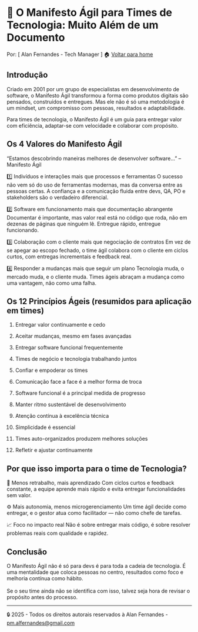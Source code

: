 # 🚀 O Manifesto Ágil para Times de Tecnologia: Muito Além de um Documento
Por: [ Alan Fernandes - Tech Manager ] :house: [Voltar para home](https://github.com/af-tech-manager/portfolio/blob/main/README.md)

## Introdução
Criado em 2001 por um grupo de especialistas em desenvolvimento de software, o Manifesto Ágil transformou a forma como produtos digitais são pensados, construídos e entregues. Mas ele não é só uma metodologia é um mindset, um compromisso com pessoas, resultados e adaptabilidade.

Para times de tecnologia, o Manifesto Ágil é um guia para entregar valor com eficiência, adaptar-se com velocidade e colaborar com propósito.

## Os 4 Valores do Manifesto Ágil
“Estamos descobrindo maneiras melhores de desenvolver software...” – Manifesto Ágil

1️⃣ Indivíduos e interações mais que processos e ferramentas
O sucesso não vem só do uso de ferramentas modernas, mas da conversa entre as pessoas certas. A confiança e a comunicação fluida entre devs, QA, PO e stakeholders são o verdadeiro diferencial.

2️⃣ Software em funcionamento mais que documentação abrangente
Documentar é importante, mas valor real está no código que roda, não em dezenas de páginas que ninguém lê. Entregue rápido, entregue funcionando.

3️⃣ Colaboração com o cliente mais que negociação de contratos
Em vez de se apegar ao escopo fechado, o time ágil colabora com o cliente em ciclos curtos, com entregas incrementais e feedback real.

4️⃣ Responder a mudanças mais que seguir um plano
Tecnologia muda, o mercado muda, e o cliente muda. Times ágeis abraçam a mudança como uma vantagem, não como uma falha.

## Os 12 Princípios Ágeis (resumidos para aplicação em times)
1. Entregar valor continuamente e cedo

2. Aceitar mudanças, mesmo em fases avançadas

3. Entregar software funcional frequentemente

4. Times de negócio e tecnologia trabalhando juntos

5. Confiar e empoderar os times

6. Comunicação face a face é a melhor forma de troca

7. Software funcional é a principal medida de progresso

8. Manter ritmo sustentável de desenvolvimento

9. Atenção contínua à excelência técnica

10. Simplicidade é essencial

11. Times auto-organizados produzem melhores soluções

12. Refletir e ajustar continuamente

## Por que isso importa para o time de Tecnologia?
🔁 Menos retrabalho, mais aprendizado
Com ciclos curtos e feedback constante, a equipe aprende mais rápido e evita entregar funcionalidades sem valor.

⚙️ Mais autonomia, menos microgerenciamento
Um time ágil decide como entregar, e o gestor atua como facilitador — não como chefe de tarefas.

📈 Foco no impacto real
Não é sobre entregar mais código, é sobre resolver problemas reais com qualidade e rapidez.

## Conclusão
O Manifesto Ágil não é só para devs é para toda a cadeia de tecnologia. É uma mentalidade que coloca pessoas no centro, resultados como foco e melhoria contínua como hábito. \
\
Se o seu time ainda não se identifica com isso, talvez seja hora de revisar o propósito antes do processo.

---
:lock: 2025 - Todos os direitos autorais reservados à Alan Fernandes - pm.alfernandes@gmail.com
